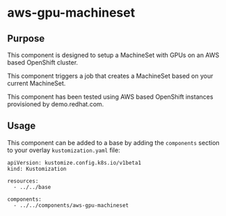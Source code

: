 # aws-gpu-machineset

## Purpose

This component is designed to setup a MachineSet with GPUs on an AWS based OpenShift cluster.

This component triggers a job that creates a MachineSet based on your current MachineSet.

This component has been tested using AWS based OpenShift instances provisioned by demo.redhat.com.

## Usage

This component can be added to a base by adding the `components` section to your overlay `kustomization.yaml` file:

```
apiVersion: kustomize.config.k8s.io/v1beta1
kind: Kustomization

resources:
  - ../../base

components:
  - ../../components/aws-gpu-machineset
```
